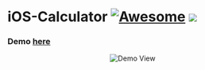 # iOS-Calculator [![Awesome](https://cdn.rawgit.com/sindresorhus/awesome/d7305f38d29fed78fa85652e3a63e154dd8e8829/media/badge.svg)](https://github.com/sindresorhus/awesome) ![](https://img.shields.io/badge/iOS-Calculator-brightgreen.svg)

### Demo [here](https://bolajiayodeji.github.io/iOS-Calculator/)

<p align="center">
  <img src="https://raw.githubusercontent.com/BolajiAyodeji/iOS-Calculator/master/img/demo.png" alt="Demo View">
</p>
